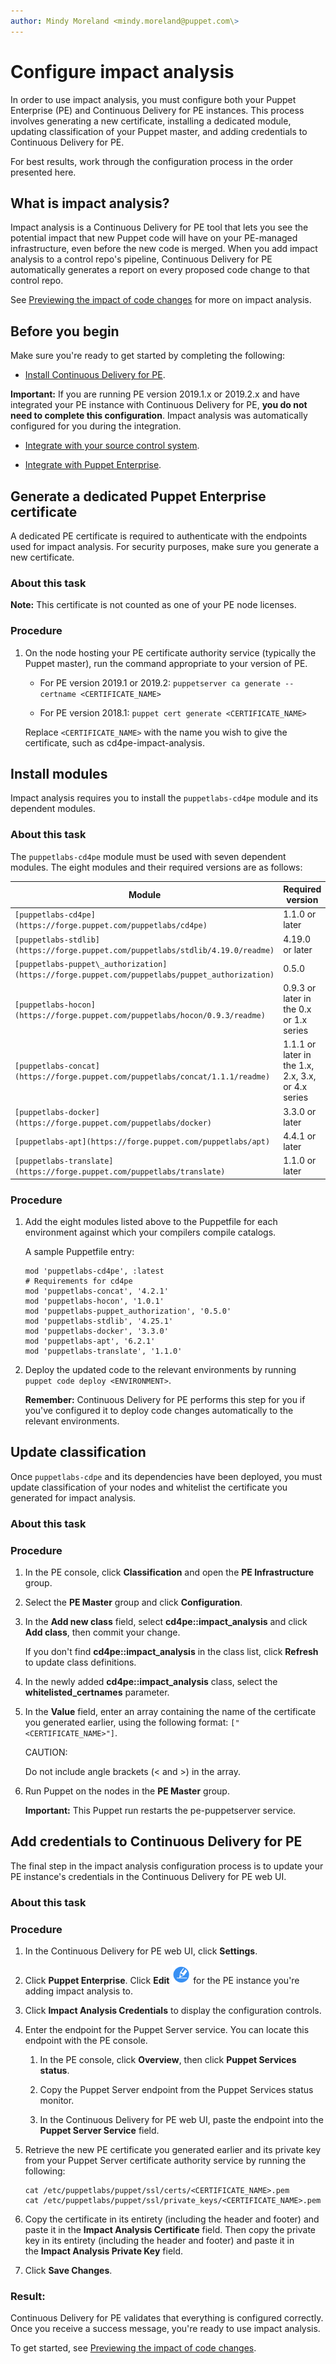 ```yaml
---
author: Mindy Moreland <mindy.moreland@puppet.com\>
---
```


# Configure impact analysis

In order to use impact analysis, you must configure both your Puppet Enterprise \(PE\) and Continuous Delivery for PE instances. This process involves generating a new certificate, installing a dedicated module, updating classification of your Puppet master, and adding credentials to Continuous Delivery for PE.

For best results, work through the configuration process in the order presented here.

## What is impact analysis?

Impact analysis is a Continuous Delivery for PE tool that lets you see the potential impact that new Puppet code will have on your PE-managed infrastructure, even before the new code is merged. When you add impact analysis to a control repo's pipeline, Continuous Delivery for PE automatically generates a report on every proposed code change to that control repo.

See [Previewing the impact of code changes](impact_analysis.md#) for more on impact analysis.

## Before you begin

Make sure you're ready to get started by completing the following:

-   [Install Continuous Delivery for PE](install_set_up.md).

**Important:** If you are running PE version 2019.1.x or 2019.2.x and have integrated your PE instance with Continuous Delivery for PE, **you do not need to complete this configuration**. Impact analysis was automatically configured for you during the integration.

-   [Integrate with your source control system](integrations.md#).

-   [Integrate with Puppet Enterprise](integrate_with_puppet_enterprise.md#).


## Generate a dedicated Puppet Enterprise certificate

A dedicated PE certificate is required to authenticate with the endpoints used for impact analysis. For security purposes, make sure you generate a new certificate.

### About this task

**Note:** This certificate is not counted as one of your PE node licenses.

### Procedure

1.  On the node hosting your PE certificate authority service \(typically the Puppet master\), run the command appropriate to your version of PE. 

    -   For PE version 2019.1 or 2019.2: `puppetserver ca generate --certname <CERTIFICATE_NAME>`

    -   For PE version 2018.1: `puppet cert generate <CERTIFICATE_NAME> `

    Replace `<CERTIFICATE_NAME>` with the name you wish to give the certificate, such as cd4pe-impact-analysis.


## Install modules

Impact analysis requires you to install the `puppetlabs-cd4pe` module and its dependent modules.

### About this task

The `puppetlabs-cd4pe` module must be used with seven dependent modules. The eight modules and their required versions are as follows:

|Module|Required version|
|------|----------------|
|`[puppetlabs-cd4pe](https://forge.puppet.com/puppetlabs/cd4pe)`|1.1.0 or later|
|`[puppetlabs-stdlib](https://forge.puppet.com/puppetlabs/stdlib/4.19.0/readme)`|4.19.0 or later|
|`[puppetlabs-puppet\_authorization](https://forge.puppet.com/puppetlabs/puppet_authorization)`|0.5.0|
|`[puppetlabs-hocon](https://forge.puppet.com/puppetlabs/hocon/0.9.3/readme)`|0.9.3 or later in the 0.x or 1.x series|
|`[puppetlabs-concat](https://forge.puppet.com/puppetlabs/concat/1.1.1/readme)`|1.1.1 or later in the 1.x, 2.x, 3.x, or 4.x series|
|`[puppetlabs-docker](https://forge.puppet.com/puppetlabs/docker)`|3.3.0 or later|
|`[puppetlabs-apt](https://forge.puppet.com/puppetlabs/apt)`|4.4.1 or later|
|`[puppetlabs-translate](https://forge.puppet.com/puppetlabs/translate)`|1.1.0 or later|

### Procedure

1.  Add the eight modules listed above to the Puppetfile for each environment against which your compilers compile catalogs.

    A sample Puppetfile entry:

    ```
    mod 'puppetlabs-cd4pe', :latest
    # Requirements for cd4pe
    mod 'puppetlabs-concat', '4.2.1'
    mod 'puppetlabs-hocon', '1.0.1'
    mod 'puppetlabs-puppet_authorization', '0.5.0'
    mod 'puppetlabs-stdlib', '4.25.1'
    mod 'puppetlabs-docker', '3.3.0'
    mod 'puppetlabs-apt', '6.2.1'
    mod 'puppetlabs-translate', '1.1.0'
    ```

2.  Deploy the updated code to the relevant environments by running `puppet code deploy <ENVIRONMENT>`.

    **Remember:** Continuous Delivery for PE performs this step for you if you've configured it to deploy code changes automatically to the relevant environments.


## Update classification

Once `puppetlabs-cdpe` and its dependencies have been deployed, you must update classification of your nodes and whitelist the certificate you generated for impact analysis.

### About this task

### Procedure

1.  In the PE console, click **Classification** and open the **PE Infrastructure** group.

2.  Select the **PE Master** group and click **Configuration**.

3.  In the **Add new class** field, select **cd4pe::impact\_analysis** and click **Add class**, then commit your change.

    If you don't find **cd4pe::impact\_analysis** in the class list, click **Refresh** to update class definitions.

4.  In the newly added **cd4pe::impact\_analysis** class, select the **whitelisted\_certnames** parameter.

5.  In the **Value** field, enter an array containing the name of the certificate you generated earlier, using the following format: `["<CERTIFICATE_NAME>"]`.

    CAUTION:

    Do not include angle brackets \(< and \>\) in the array.

6.  Run Puppet on the nodes in the **PE Master** group.  

    **Important:** This Puppet run restarts the pe-puppetserver service.


## Add credentials to Continuous Delivery for PE

The final step in the impact analysis configuration process is to update your PE instance's credentials in the Continuous Delivery for PE web UI.

### About this task

### Procedure

1.  In the Continuous Delivery for PE web UI, click **Settings**.

2.  Click **Puppet Enterprise**. Click **Edit** ![](edit.png) for the PE instance you're adding impact analysis to.  

3.  Click **Impact Analysis Credentials** to display the configuration controls.

4.  Enter the endpoint for the Puppet Server service. You can locate this endpoint with the PE console.

    1.  In the PE console, click **Overview**, then click **Puppet Services status**.

    2.  Copy the Puppet Server endpoint from the Puppet Services status monitor.

    3.  In the Continuous Delivery for PE web UI, paste the endpoint into the **Puppet Server Service** field.

5.  Retrieve the new PE certificate you generated earlier and its private key from your Puppet Server certificate authority service by running the following:  

    ```
    cat /etc/puppetlabs/puppet/ssl/certs/<CERTIFICATE_NAME>.pem
    cat /etc/puppetlabs/puppet/ssl/private_keys/<CERTIFICATE_NAME>.pem
    ```

6.  Copy the certificate in its entirety \(including the header and footer\) and paste it in the **Impact Analysis Certificate** field. Then copy the private key in its entirety \(including the header and footer\) and paste it in the **Impact Analysis Private Key** field.

7.  Click **Save Changes**.


### Result:

Continuous Delivery for PE validates that everything is configured correctly. Once you receive a success message, you're ready to use impact analysis.

To get started, see [Previewing the impact of code changes](impact_analysis.md#).

